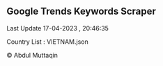 

## Google Trends Keywords Scraper 
 
Last Update 17-04-2023 , 20:46:35

Country List :
VIETNAM.json



© Abdul Muttaqin 
